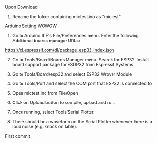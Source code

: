 Upon Download
1. Rename the folder containing mictest.ino as "mictest".

Arduino Setting WOWOW
 
1. Go to Arduino IDE's File/Preferences menu. Enter the following Additional boards manager URLs: 

https://dl.espressif.com/dl/package_esp32_index.json

2. Go to Tools/Board/Boards Manager menu. Search for ESP32. Install board support package for ESDP32 from Espressif Systems

3. Go to Tools/Board/esp32 and select ESP32 Wrover Module

4. Go to Tools/Port and select the COM port that ESP32 is connected to

5. Open mictest.ino from File/Open

6. Click on Upload button to compile, upload and run.

7. Once running, select Tools/Serial Plotter. 

8. There should be a waveform on the Serial Plotter whenever there is a loud noise (e.g. knock on table). 

First commit

